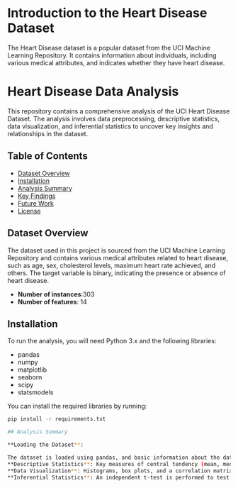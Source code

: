 # Introduction to the Heart Disease Dataset
The Heart Disease dataset is a popular dataset from the UCI Machine Learning Repository. It contains information about individuals, including various medical attributes, and indicates whether they have heart disease.

# Heart Disease Data Analysis

This repository contains a comprehensive analysis of the UCI Heart Disease Dataset. The analysis involves data preprocessing, descriptive statistics, data visualization, and inferential statistics to uncover key insights and relationships in the dataset.

## Table of Contents
- [Dataset Overview](#dataset-overview)
- [Installation](#installation)
- [Analysis Summary](#analysis-summary)
- [Key Findings](#key-findings)
- [Future Work](#future-work)
- [License](#license)

## Dataset Overview
The dataset used in this project is sourced from the UCI Machine Learning Repository and contains various medical attributes related to heart disease, such as age, sex, cholesterol levels, maximum heart rate achieved, and others. The target variable is binary, indicating the presence or absence of heart disease.

- **Number of instances**:303
- **Number of features**: 14

## Installation
To run the analysis, you will need Python 3.x and the following libraries:
- pandas
- numpy
- matplotlib
- seaborn
- scipy
- statsmodels

You can install the required libraries by running:
```bash
pip install -r requirements.txt

## Analysis Summary

**Loading the Dataset**:

The dataset is loaded using pandas, and basic information about the data is retrieved.
**Descriptive Statistics**: Key measures of central tendency (mean, median, mode), variability (standard deviation, range), skewness, and kurtosis are calculated.
**Data Visualization**: Histograms, box plots, and a correlation matrix heatmap are created to visually explore the data.
**Inferential Statistics**: An independent t-test is performed to test if there is a significant difference in maximum heart rate achieved (thalach) between patients with and without heart disease.

